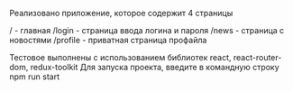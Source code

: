 Реализовано приложение, которое содержит 4 страницы

  / - главная
  /login - страница ввода логина и пароля
  /news - страница с новостями 
  /profile - приватная страница профайла
  
  
Тестовое выполнены с использованием библиотек react, react-router-dom, redux-toolkit
Для запуска проекта, введите в командную строку npm run start

